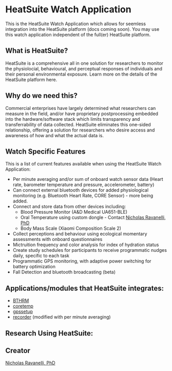 # HeatSuite Watch Application

This is the HeatSuite Watch Application which allows for seemless integration into the HeatSuite platform (docs coming soon). You may use this watch application independent of the full(er) HeatSuite platform.  

## What is HeatSuite?

HeatSuite is a comprehensive all in one solution for researchers to monitor the physiolocial, behavioural, and perceptual responses of individuals and their personal environmental exposure. Learn more on the details of the HeatSuite platform here.

## Why do we need this?
Commercial enterprises have largely determined what researchers can measure in the field, and/or have proprietary postprocessing embedded into the hardware/software stack which limits transparency and transferrability of data collected. HeatSuite eliminates this one-sided relationship, offering a solution for researchers who desire access and awareness of how and what the actual data is.

## Watch Specific Features
This is a list of current features available when using the HeatSuite Watch Application:

+ Per minute averaging and/or sum of onboard watch sensor data (Heart rate, barometer temperature and pressure, accelerometer, battery)
+ Can connect external bluetooth devices for added physiological monitoring (e.g. Bluetooth Heart Rate, CORE Sensor) - more being added.
+ Connect and store data from other devices including:
    + Blood Pressure Monitor (A&D Medical UA651-BLE)
    + Oral Temperature using custom dongle - Contact [Nicholas Ravanelli, PhD](emailto:nick.ravanelli@gmail.com)
    + Body Mass Scale (Xiaomi Composition Scale 2)
+ Collect perceptions and behaviour using ecological momentary assessments with onboard questionnaires
+ Mictruition frequency and color analysis for index of hydration status
+ Create study schedules for participants to receive programmatic nudges daily, specific to each task
+ Programmatic GPS monitoring, with adaptive power switching for battery optimization
+ Fall Detection and bluetooth broadcasting (beta)

## Applications/modules that HeatSuite integrates:

* [BTHRM](https://banglejs.com/apps/#bthrm)
* [coretemp](https://banglejs.com/apps/#coretemp)
* [gpssetup](https://banglejs.com/apps/#gpssetup)
* [recorder](https://banglejs.com/apps/#recorder) (modified with per minute averaging)

## Research Using HeatSuite:


## Creator

[Nicholas Ravanelli, PhD](https://github.com/nravaneli)
